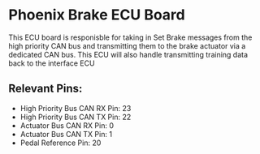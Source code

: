 # Phoenix Brake ECU Board

This ECU board is responisble for taking in Set Brake messages from the high priority CAN bus and transmitting them to the brake
actuator via a dedicated CAN bus. This ECU will also handle transmitting training data back to the interface ECU

## Relevant Pins:
- High Priority Bus CAN RX Pin: 23
- High Priority Bus CAN TX Pin: 22
- Actuator Bus CAN RX Pin: 0
- Actuator Bus CAN TX Pin: 1
- Pedal Reference Pin: 20

